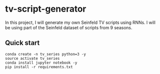 # tv-script-generator
In this project, I will generate my own Seinfeld TV scripts using RNNs. I will be using part of the Seinfeld dataset of scripts from 9 seasons.



## Quick start

```shell
conda create -n tv_series python=3 -y 
source activate tv_series
conda install jupyter notebook -y 
pip install -r requirements.txt
```
